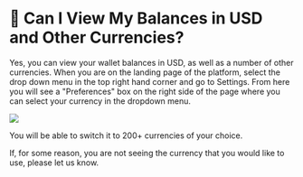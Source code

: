 # 💱 Can I View My Balances in USD and Other Currencies?

Yes, you can view your wallet balances in USD, as well as a number of other currencies. When you are on the landing page of the platform, select the drop down menu in the top right hand corner and go to Settings. From here you will see a "Preferences" box on the right side of the page where you can select your currency in the dropdown menu.

![](<../../../.gitbook/assets/image (119).png>)

You will be able to switch it to 200+ currencies of your choice.

If, for some reason, you are not seeing the currency that you would like to use, please let us know.
